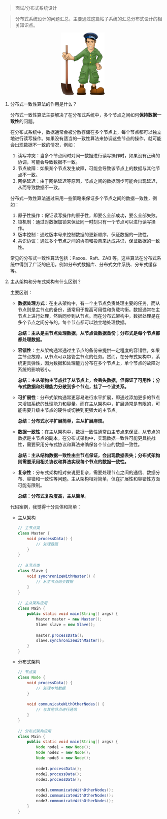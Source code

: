 > 面试/分布式系统设计

> 分布式系统设计的问题汇总，主要通过这篇帖子系统的汇总分布式设计的相关知识点。

<div align=center><img src="../../assert/zookeeper.png" style="zoom:25%;" /></div>

1. 分布式一致性算法的作用是什么？

    分布式一致性算法主要解决了在分布式系统中，多个节点之间如何**保持数据一致性**的问题。

    在分布式系统中，数据通常会被分散存储在多个节点上，每个节点都可以独立地进行读写操作。如果没有适当的一致性算法来协调这些节点的操作，就可能会出现数据不一致的情况，例如：

    1. 读写冲突：当多个节点同时对同一数据进行读写操作时，如果没有正确的协调，可能会导致数据不一致。
    2. 节点故障：如果某个节点发生故障，可能会导致该节点上的数据与其他节点不一致。
    3. 网络延迟：由于网络延迟等原因，节点之间的数据同步可能会出现延迟，从而导致数据不一致。

    分布式一致性算法通过采用一些策略来保证多个节点之间的数据一致性，例如：

    1. 原子性操作：保证读写操作的原子性，即要么全部成功，要么全部失败。
    2. 锁机制：通过对数据加锁来保证同一时刻只有一个节点可以进行读写操作。
    3. 版本控制：通过版本号来控制数据的更新顺序，保证数据的一致性。
    4. 共识协议：通过多个节点之间的协商和投票来达成共识，保证数据的一致性。

    常见的分布式一致性算法包括：Paxos、Raft、ZAB 等。这些算法在分布式系统中得到了广泛的应用，例如分布式数据库、分布式文件系统、分布式缓存等。

2. 主从架构和分布式架构有什么区别？

    主要区别：

    * **数据处理方式**：在主从架构中，有一个主节点负责处理主要的任务，而从节点则是主节点的备份，通常用于提高可用性和负载均衡。数据通常在主节点上进行处理，然后同步到从节点。而在分布式架构中，数据处理是在多个节点之间分布的，每个节点都可以独立地处理数据。

        **总结：主从是主节点处理数据，从节点做数据备份；分布式是每个节点都都处理数据。**

    * **容错性**：主从架构通常通过主节点的备份来提供一定程度的容错性。如果主节点故障，从节点可以接管主节点的任务。然而，在分布式架构中，系统更具弹性，因为数据和处理能力分布在多个节点上，单个节点的故障对系统的影响较小。

        **总结：主从架构主节点挂了从节点上，会丢失数据，但保证了可用性；分布式数据和处理能力分散到多个节点，挂了一个没关系。**

    * **可扩展性**：分布式架构通常更容易进行水平扩展，即通过添加更多的节点来增加系统的处理能力和容量。而在主从架构中，扩展通常是有限的，可能需要升级主节点的硬件或切换到更强大的主节点。

        **总结：分布式水平扩展简单，主从扩展麻烦。**

    * **数据一致性**：在主从架构中，数据一致性通常由主节点来保证，从节点的数据是主节点的副本。在分布式架构中，实现数据一致性可能更具挑战性，需要采用分布式协议和算法来确保各个节点的数据一致性。

        **总结：主从结构数据一致性由主节点保证，会出现数据丢失；分布式架构则需要采用相关协议和算法实现每个节点的数据一致性。**

    * **复杂性**：分布式架构相对来说更复杂，需要处理节点之间的通信、数据分布、容错和一致性等问题。主从架构相对简单，但在扩展性和容错性方面可能有限制。

        **总结：分布式复杂度高，主从简单**。

    代码案例，我觉得十分具体和简单：

    * 主从架构

        ```Java
        // 主节点类
        class Master {
            void processData() {
                // 处理数据
            }
        }
        
        // 从节点类
        class Slave {
            void synchronizeWithMaster() {
                // 从主节点同步数据
            }
        }
        
        // 主从架构应用
        class Main {
            public static void main(String[] args) {
                Master master = new Master();
                Slave slave = new Slave();
        
                master.processData();
                slave.synchronizeWithMaster();
            }
        }
        ```

    * 分布式架构

        ```java
        // 节点类
        class Node {
            void processData() {
                // 处理本地数据
            }
        
            void communicateWithOtherNodes() {
                // 与其他节点进行通信
            }
        }
        
        // 分布式架构应用
        class Main {
            public static void main(String[] args) {
                Node node1 = new Node();
                Node node2 = new Node();
                Node node3 = new Node();
        
                node1.processData();
                node2.processData();
                node3.processData();
        
                node1.communicateWithOtherNodes();
                node2.communicateWithOtherNodes();
                node3.communicateWithOtherNodes();
            }
        }
        ```

        